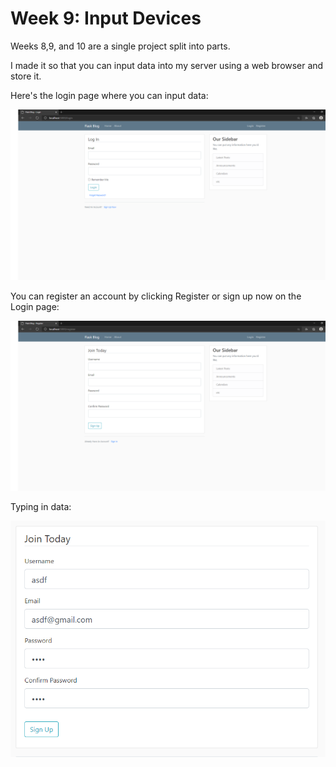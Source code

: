 # Week 9: Input Devices

Weeks 8,9, and 10 are a single project split into parts.

I made it so that you can input data into my server using a web browser and store it.

Here's the login page where you can input data:

![server_login_page](server_login_page.png)

You can register an account by clicking Register or sign up now on the Login page:

![server_register_page](server_register_page.png)

Typing in data:

![server_register_wrong](server_register_wrong.PNG)
